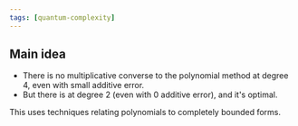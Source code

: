 ```yaml
---
tags: [quantum-complexity]
---
```


## Main idea

* There is no multiplicative converse to the polynomial method at degree 4, even with small additive error.
* But there is at degree 2 (even with 0 additive error), and it's optimal.

This uses techniques relating polynomials to completely bounded forms.
